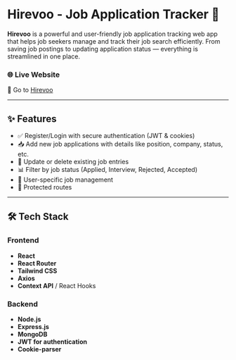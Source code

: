 # Hirevoo - Job Application Tracker 🚀

**Hirevoo** is a powerful and user-friendly job application tracking web app that helps job seekers manage and track their job search efficiently. From saving job postings to updating application status — everything is streamlined in one place.

### 🌐 Live Website

🔗 Go to [Hirevoo](https://your-live-link.com)

---

## ✨ Features

- ✅ Register/Login with secure authentication (JWT & cookies)
- 📥 Add new job applications with details like position, company, status, etc.
- 🔄 Update or delete existing job entries
- 📊 Filter by job status (Applied, Interview, Rejected, Accepted)
- 🧠 User-specific job management
- 🔐 Protected routes

---

## 🛠️ Tech Stack

### Frontend
- **React**
- **React Router**
- **Tailwind CSS**
- **Axios**
- **Context API** / React Hooks

### Backend
- **Node.js**
- **Express.js**
- **MongoDB**
- **JWT for authentication**
- **Cookie-parser**

